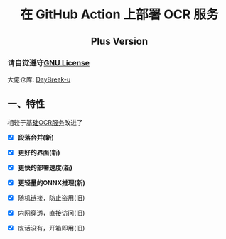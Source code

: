 <h1 align="center">在 GitHub Action 上部署 OCR 服务</h1>
<h2 align="center">Plus Version</h1>

### 请自觉遵守[GNU License](./LICENSE)

大佬仓库: [DayBreak-u](https://github.com/DayBreak-u/chineseocr_lite)

## 一、特性
相较于[基础OCR服务](https://github.com/LemonFan-maker/OCR-On-Action)改进了

- [x] **段落合并(新)**

- [x] **更好的界面(新)**

- [x] **更快的部署速度(新)**

- [x] **更轻量的ONNX推理(新)**

- [x] 随机链接，防止盗用(旧)
  
- [x] 内网穿透，直接访问(旧)

- [x] 废话没有，开箱即用(旧)

